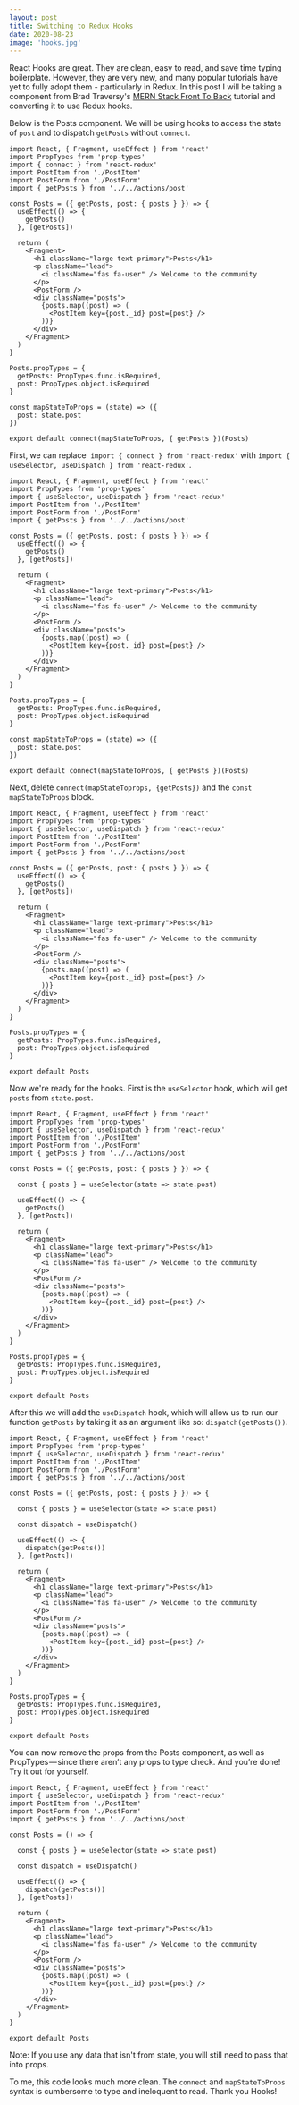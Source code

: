 ```yaml
---
layout: post
title: Switching to Redux Hooks
date: 2020-08-23
image: 'hooks.jpg'
---
```


React Hooks are great. They are clean, easy to read, and save time typing boilerplate. However, they are very new, and many popular tutorials have yet to fully adopt them - particularly in Redux. In this post I will be taking a component from Brad Traversy's [MERN Stack Front To Back](https://www.udemy.com/course/mern-stack-front-to-back) tutorial and converting it to use Redux hooks.

Below is the Posts component. We will be using hooks to access the state of `post` and to dispatch `getPosts` without `connect`.

```
import React, { Fragment, useEffect } from 'react'
import PropTypes from 'prop-types'
import { connect } from 'react-redux'
import PostItem from './PostItem'
import PostForm from './PostForm'
import { getPosts } from '../../actions/post'

const Posts = ({ getPosts, post: { posts } }) => {
  useEffect(() => {
    getPosts()
  }, [getPosts])

  return (
    <Fragment>
      <h1 className="large text-primary">Posts</h1>
      <p className="lead">
        <i className="fas fa-user" /> Welcome to the community
      </p>
      <PostForm />
      <div className="posts">
        {posts.map((post) => (
          <PostItem key={post._id} post={post} />
        ))}
      </div>
    </Fragment>
  )
}

Posts.propTypes = {
  getPosts: PropTypes.func.isRequired,
  post: PropTypes.object.isRequired
}

const mapStateToProps = (state) => ({
  post: state.post
})

export default connect(mapStateToProps, { getPosts })(Posts)

```

First, we can replace  `import { connect } from 'react-redux'` with `import { useSelector, useDispatch } from 'react-redux'`.

```
import React, { Fragment, useEffect } from 'react'
import PropTypes from 'prop-types'
import { useSelector, useDispatch } from 'react-redux'
import PostItem from './PostItem'
import PostForm from './PostForm'
import { getPosts } from '../../actions/post'

const Posts = ({ getPosts, post: { posts } }) => {
  useEffect(() => {
    getPosts()
  }, [getPosts])

  return (
    <Fragment>
      <h1 className="large text-primary">Posts</h1>
      <p className="lead">
        <i className="fas fa-user" /> Welcome to the community
      </p>
      <PostForm />
      <div className="posts">
        {posts.map((post) => (
          <PostItem key={post._id} post={post} />
        ))}
      </div>
    </Fragment>
  )
}

Posts.propTypes = {
  getPosts: PropTypes.func.isRequired,
  post: PropTypes.object.isRequired
}

const mapStateToProps = (state) => ({
  post: state.post
})

export default connect(mapStateToProps, { getPosts })(Posts)
```

Next, delete `connect(mapStateToprops, {getPosts})` and the `const mapStateToProps` block.

```
import React, { Fragment, useEffect } from 'react'
import PropTypes from 'prop-types'
import { useSelector, useDispatch } from 'react-redux'
import PostItem from './PostItem'
import PostForm from './PostForm'
import { getPosts } from '../../actions/post'

const Posts = ({ getPosts, post: { posts } }) => {
  useEffect(() => {
    getPosts()
  }, [getPosts])

  return (
    <Fragment>
      <h1 className="large text-primary">Posts</h1>
      <p className="lead">
        <i className="fas fa-user" /> Welcome to the community
      </p>
      <PostForm />
      <div className="posts">
        {posts.map((post) => (
          <PostItem key={post._id} post={post} />
        ))}
      </div>
    </Fragment>
  )
}

Posts.propTypes = {
  getPosts: PropTypes.func.isRequired,
  post: PropTypes.object.isRequired
}

export default Posts
```

Now we're ready for the hooks. First is the `useSelector` hook, which will get `posts` from `state.post`.

```
import React, { Fragment, useEffect } from 'react'
import PropTypes from 'prop-types'
import { useSelector, useDispatch } from 'react-redux'
import PostItem from './PostItem'
import PostForm from './PostForm'
import { getPosts } from '../../actions/post'

const Posts = ({ getPosts, post: { posts } }) => {

  const { posts } = useSelector(state => state.post)

  useEffect(() => {
    getPosts()
  }, [getPosts])

  return (
    <Fragment>
      <h1 className="large text-primary">Posts</h1>
      <p className="lead">
        <i className="fas fa-user" /> Welcome to the community
      </p>
      <PostForm />
      <div className="posts">
        {posts.map((post) => (
          <PostItem key={post._id} post={post} />
        ))}
      </div>
    </Fragment>
  )
}

Posts.propTypes = {
  getPosts: PropTypes.func.isRequired,
  post: PropTypes.object.isRequired
}

export default Posts
```

After this we will add the `useDispatch` hook, which will allow us to run our function `getPosts` by taking it as an argument like so: `dispatch(getPosts())`.

```
import React, { Fragment, useEffect } from 'react'
import PropTypes from 'prop-types'
import { useSelector, useDispatch } from 'react-redux'
import PostItem from './PostItem'
import PostForm from './PostForm'
import { getPosts } from '../../actions/post'

const Posts = ({ getPosts, post: { posts } }) => {

  const { posts } = useSelector(state => state.post)

  const dispatch = useDispatch()

  useEffect(() => {
    dispatch(getPosts())
  }, [getPosts])

  return (
    <Fragment>
      <h1 className="large text-primary">Posts</h1>
      <p className="lead">
        <i className="fas fa-user" /> Welcome to the community
      </p>
      <PostForm />
      <div className="posts">
        {posts.map((post) => (
          <PostItem key={post._id} post={post} />
        ))}
      </div>
    </Fragment>
  )
}

Posts.propTypes = {
  getPosts: PropTypes.func.isRequired,
  post: PropTypes.object.isRequired
}

export default Posts
```

You can now remove the props from the Posts component, as well as PropTypes — since there aren’t any props to type check. And you’re done! Try it out for yourself.

```
import React, { Fragment, useEffect } from 'react'
import { useSelector, useDispatch } from 'react-redux'
import PostItem from './PostItem'
import PostForm from './PostForm'
import { getPosts } from '../../actions/post'

const Posts = () => {

  const { posts } = useSelector(state => state.post)

  const dispatch = useDispatch()

  useEffect(() => {
    dispatch(getPosts())
  }, [getPosts])

  return (
    <Fragment>
      <h1 className="large text-primary">Posts</h1>
      <p className="lead">
        <i className="fas fa-user" /> Welcome to the community
      </p>
      <PostForm />
      <div className="posts">
        {posts.map((post) => (
          <PostItem key={post._id} post={post} />
        ))}
      </div>
    </Fragment>
  )
}

export default Posts
```

Note: If you use any data that isn't from state, you will still need to pass that into props.

To me, this code looks much more clean. The `connect` and `mapStateToProps` syntax is cumbersome to type and ineloquent to read. Thank you Hooks!
